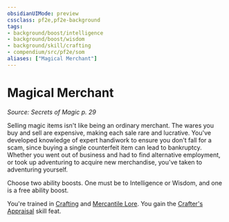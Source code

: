 ```yaml
---
obsidianUIMode: preview
cssclass: pf2e,pf2e-background
tags:
- background/boost/intelligence
- background/boost/wisdom
- background/skill/crafting
- compendium/src/pf2e/som
aliases: ["Magical Merchant"]
---
```

# Magical Merchant
*Source: Secrets of Magic p. 29*  

Selling magic items isn't like being an ordinary merchant. The wares you buy and sell are expensive, making each sale rare and lucrative. You've developed knowledge of expert handiwork to ensure you don't fall for a scam, since buying a single counterfeit item can lead to bankruptcy. Whether you went out of business and had to find alternative employment, or took up adventuring to acquire new merchandise, you've taken to adventuring yourself.

Choose two ability boosts. One must be to Intelligence or Wisdom, and one is a free ability boost.

You're trained in [Crafting](skills.md#Crafting) and [Mercantile Lore](skills.md#Lore). You gain the [Crafter's Appraisal](crafters-appraisal-apg.md) skill feat.